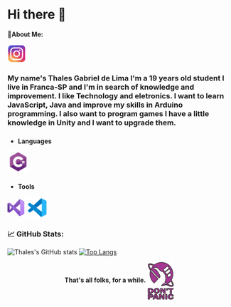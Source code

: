 <h1>Hi there 👋</h1>

<b>💬About Me:</b>

<a href="https://www.instagram.com/tael42f/">
<img align="center" alt="Instagram" width="42px" src="github-instagram-icon.png?raw=true"  title="@tael42f"/>
</a>

### My name's Thales Gabriel de Lima I'm a 19 years old student I live in Franca-SP and I'm in search of knowledge and improvement. I like Technology and eletronics. I want to learn JavaScript, Java and improve my skills in Arduino programming. I also want to program games I have a little knowledge in Unity and I want to upgrade them.

### <b>
- Languages
</b>

<p>
<img align="center" alt="CSharp" width="48px" src="/github-csharp-icon.png?raw=true"  title="CSharp"/>
</p>

### <b>
- Tools
</b>

<p>
<img align="center" alt="VisualStudio" width="38px" src="github-visualstudio-icon.png?raw=true" title="Visual Studio"/>
<img align="center" alt="VisualStudioCode" width="50px" src="github-visualstudiocode-icon.png?raw=true"  title="Visual Studio Code"/>
</p>

### <b>📈 GitHub Stats:</b>
![Thales's GitHub stats](https://github-readme-stats.vercel.app/api?username=Thales-Gabriel42&show_icons=true&theme=radical)
[![Top Langs](https://github-readme-stats.vercel.app/api/top-langs/?username=Thales-Gabriel42&layout=compact&theme=dracula)](https://github.com/anuraghazra/github-readme-stats)

<div align="center">
<b>That's all folks, for a while.</b> <img align="center" alt="CSharp" width="60" src="/github-dontpanic.png?raw=true"  title="Don't Panic"/>
</div>
